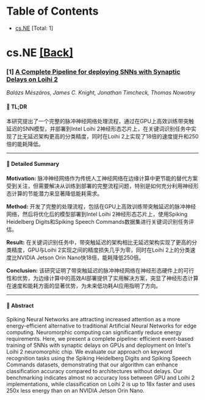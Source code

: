 <div id=toc></div>

# Table of Contents

- [cs.NE](#cs.NE) [Total: 1]


<div id='cs.NE'></div>

# cs.NE [[Back]](#toc)

### [1] [A Complete Pipeline for deploying SNNs with Synaptic Delays on Loihi 2](https://arxiv.org/abs/2510.13757)
*Balázs Mészáros, James C. Knight, Jonathan Timcheck, Thomas Nowotny*

#### 🧩 TL;DR
本研究提出了一个完整的脉冲神经网络处理流程，通过在GPU上高效训练带突触延迟的SNN模型，并部署到Intel Loihi 2神经形态芯片上，在关键词识别任务中实现了比无延迟架构更高的分类精度，同时在Loihi 2上实现了18倍的速度提升和250倍的能耗降低。

---

#### 📘 Detailed Summary
**Motivation:** 脉冲神经网络作为传统人工神经网络在边缘计算中更节能的替代方案受到关注，但需要解决从训练到部署的完整流程问题，特别是如何充分利用神经形态计算的节能潜力来显著降低能耗需求。

**Method:** 开发了完整的处理流程，包括在GPU上高效训练带突触延迟的脉冲神经网络，然后将优化后的模型部署到Intel Loihi 2神经形态芯片上，使用Spiking Heidelberg Digits和Spiking Speech Commands数据集进行关键词识别任务评估。

**Result:** 在关键词识别任务中，带突触延迟的架构相比无延迟架构实现了更高的分类精度，GPU与Loihi 2实现之间的精度损失几乎为零，同时在Loihi 2上的分类速度比NVIDIA Jetson Orin Nano快18倍，能耗降低250倍。

**Conclusion:** 该研究证明了带突触延迟的脉冲神经网络在神经形态硬件上的可行性和优势，为边缘计算中的高效AI部署提供了实用解决方案，突显了神经形态计算在速度和能耗方面的显著优势，为未来低功耗AI应用指明了方向。

---

#### 📄 Abstract
Spiking Neural Networks are attracting increased attention as a more
energy-efficient alternative to traditional Artificial Neural Networks for edge
computing. Neuromorphic computing can significantly reduce energy requirements.
Here, we present a complete pipeline: efficient event-based training of SNNs
with synaptic delays on GPUs and deployment on Intel's Loihi 2 neuromorphic
chip. We evaluate our approach on keyword recognition tasks using the Spiking
Heidelberg Digits and Spiking Speech Commands datasets, demonstrating that our
algorithm can enhance classification accuracy compared to architectures without
delays. Our benchmarking indicates almost no accuracy loss between GPU and
Loihi 2 implementations, while classification on Loihi 2 is up to 18x faster
and uses 250x less energy than on an NVIDIA Jetson Orin Nano.
